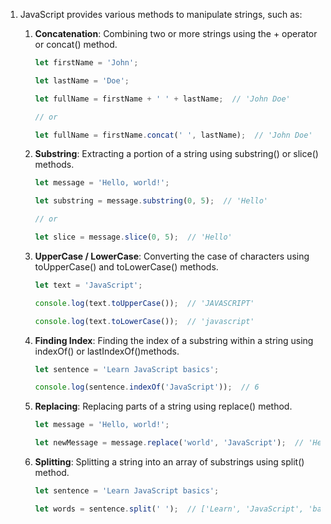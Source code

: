 1. JavaScript provides various methods to manipulate strings, such as:
   
      1. **Concatenation**: Combining two or more strings using the + operator or concat() method.
  
         ```javascript
         let firstName = 'John';

         let lastName = 'Doe';

         let fullName = firstName + ' ' + lastName;  // 'John Doe'

         // or

         let fullName = firstName.concat(' ', lastName);  // 'John Doe'

      1. **Substring**: Extracting a portion of a string using substring() or slice() methods.
         ```javascript
         let message = 'Hello, world!';

         let substring = message.substring(0, 5);  // 'Hello'

         // or

         let slice = message.slice(0, 5);  // 'Hello'

      1. **UpperCase / LowerCase**: Converting the case of characters using toUpperCase() and toLowerCase() methods.
         ```javascript
         let text = 'JavaScript';

         console.log(text.toUpperCase());  // 'JAVASCRIPT'

         console.log(text.toLowerCase());  // 'javascript'

      1. **Finding Index**: Finding the index of a substring within a string using indexOf() or lastIndexOf()methods.
         ```javascript
         let sentence = 'Learn JavaScript basics';

         console.log(sentence.indexOf('JavaScript'));  // 6

      1. **Replacing**: Replacing parts of a string using replace() method.
         ```javascript
         let message = 'Hello, world!';

         let newMessage = message.replace('world', 'JavaScript');  // 'Hello, JavaScript!'

      1. **Splitting**: Splitting a string into an array of substrings using split() method.
         ```javascript
         let sentence = 'Learn JavaScript basics';

         let words = sentence.split(' ');  // ['Learn', 'JavaScript', 'basics']
